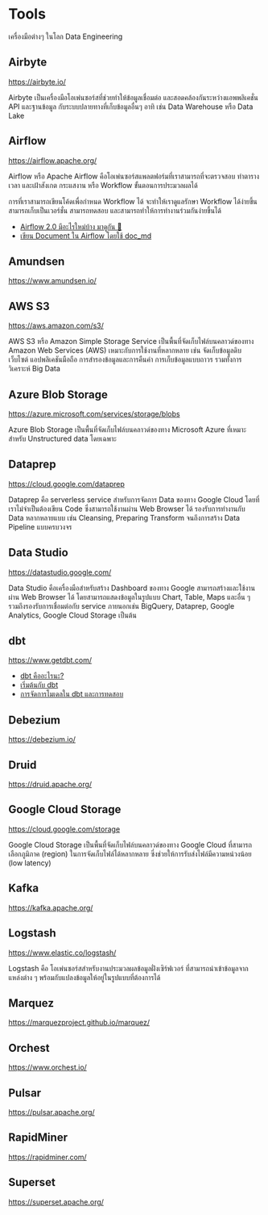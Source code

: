 # Tools

เครื่องมือต่างๆ ในโลก Data Engineering

## Airbyte

https://airbyte.io/

Airbyte เป็นเครื่องมือโอเพ่นซอร์สที่ช่วยทำให้ข้อมูลเชื่อมต่อ และสอดคล้องกันระหว่างแอพพลิเคชั่น API
และฐานข้อมูล กับระบบปลายทางที่เก็บข้อมูลอื่นๆ อาทิ เช่น Data Warehouse หรือ Data Lake

## Airflow

https://airflow.apache.org/

Airflow หรือ Apache Airflow คือโอเพ่นซอร์สแพลตฟอร์มที่เราสามารถที่จะตรวจสอบ ทำตารางเวลา และเฝ้าสังเกต กระแสงาน หรือ Workflow ขั้นตอนการประมวลผลได้

การที่เราสามารถเขียนโค้ดเพื่อกำหนด Workflow ได้ จะทำให้เราดูแลรักษา Workflow ได้ง่ายขึ้น สามารถเก็บเป็นเวอร์ชั่น สามารถทดสอบ
และสามารถทำให้การทำงานร่วมกันง่ายขึ้นได้

* [Airflow 2.0 มีอะไรใหม่บ้าง มาดูกัน 🤩](https://medium.com/odds-team/airflow-2-0-%E0%B8%A1%E0%B8%B5%E0%B8%AD%E0%B8%B0%E0%B9%84%E0%B8%A3%E0%B9%83%E0%B8%AB%E0%B8%A1%E0%B9%88%E0%B8%9A%E0%B9%89%E0%B8%B2%E0%B8%87-%E0%B8%A1%E0%B8%B2%E0%B8%94%E0%B8%B9%E0%B8%81%E0%B8%B1%E0%B8%99-362aa07472ba)
* [เขียน Document ใน Airflow โดยใช้ doc_md](https://medium.com/pyconth/%E0%B9%80%E0%B8%82%E0%B8%B5%E0%B8%A2%E0%B8%99-document-%E0%B9%83%E0%B8%99-airflow-%E0%B9%82%E0%B8%94%E0%B8%A2%E0%B9%83%E0%B8%8A%E0%B9%89-doc-md-e2a29b489f7b)

## Amundsen

https://www.amundsen.io/

## AWS S3

https://aws.amazon.com/s3/

AWS S3 หรือ Amazon Simple Storage Service เป็นพื้นที่จัดเก็บไฟล์บนคลาวด์ของทาง Amazon Web Services (AWS) เหมาะกับการใช้งานที่หลากหลาย เช่น จัดเก็บข้อมูลดิบ เว็บไซต์ แอปพลิเคชันมือถือ การสำรองข้อมูลและการคืนค่า การเก็บข้อมูลแบบถาวร รวมทั้งการวิเคราะห์ Big Data

## Azure Blob Storage

https://azure.microsoft.com/services/storage/blobs

Azure Blob Storage เป็นพื้นที่จัดเก็บไฟล์บนคลาวด์ของทาง Microsoft Azure ที่เหมาะสำหรับ Unstructured data โดยเฉพาะ

## Dataprep

https://cloud.google.com/dataprep

Dataprep คือ serverless service สำหรับการจัดการ Data ของทาง Google Cloud โดยที่เราไม่จำเป็นต้องเขียน Code ซึ่งสามารถใช้งานผ่าน Web Browser ได้ รองรับการทำงานกับ Data หลากหลายแบบ เช่น Cleansing, Preparing Transform จนถึงการสร้าง Data Pipeline แบบครบวงจร

## Data Studio

https://datastudio.google.com/

Data Studio คือเครื่องมือสำหรับสร้าง Dashboard ของทาง Google สามารถสร้างและใช้งานผ่าน Web Browser ได้ โดยสามารถแสดงข้อมูลในรูปแบบ Chart, Table, Maps และอื่น ๆ รวมถึงรองรับการเชื่อมต่อกับ service ภายนอกเช่น BigQuery, Dataprep, Google Analytics, Google Cloud Storage เป็นต้น

## dbt

https://www.getdbt.com/

* [dbt คืออะไรนะ?](https://zkan.hashnode.dev/what-is-dbt)
* [เริ่มต้นกับ dbt](https://zkan.hashnode.dev/get-started-with-dbt)
* [การจัดการโมเดลใน dbt และการทดสอบ](https://zkan.hashnode.dev/dbt-models-and-tests)

## Debezium

https://debezium.io/

## Druid

https://druid.apache.org/

## Google Cloud Storage

https://cloud.google.com/storage

Google Cloud Storage เป็นพื้นที่จัดเก็บไฟล์บนคลาวด์ของทาง Google Cloud ที่สามารถเลือกภูมิภาค (region) ในการจัดเก็บไฟล์ได้หลากหลาย ซี่งช่วยให้การรับส่งไฟล์มีความหน่วงน้อย (low latency)

## Kafka

https://kafka.apache.org/

## Logstash

https://www.elastic.co/logstash/

Logstash คือ โอเพ่นซอร์สสำหรับงานประมวลผลข้อมูลฝั่งเซิร์ฟเวอร์ ที่สามารถนำเข้าข้อมูลจากแหล่งต่าง ๆ พร้อมกับแปลงข้อมูลให้อยู่ในรูปแบบที่ต้องการได้

## Marquez

https://marquezproject.github.io/marquez/

## Orchest

https://www.orchest.io/

## Pulsar

https://pulsar.apache.org/


## RapidMiner

https://rapidminer.com/

## Superset

https://superset.apache.org/
